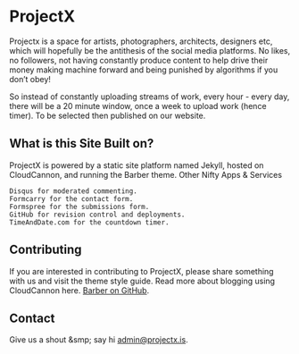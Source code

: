 # ProjectX

Projectx is a space for artists, photographers, architects, designers etc, which will hopefully be the antithesis of the social media platforms. No likes, no followers, not having constantly produce content to help drive their money making machine forward and being punished by algorithms if you don’t obey! 

So instead of constantly uploading streams of work, every hour - every day, there will be a 20 minute window, once a week to upload work (hence timer). To be selected then published on our website.

## What is this Site Built on?

ProjectX is powered by a static site platform named Jekyll, hosted on CloudCannon, and running the Barber theme.
Other Nifty Apps & Services

    Disqus for moderated commenting.
    Formcarry for the contact form.
    Formspree for the submissions form.
    GitHub for revision control and deployments.
    TimeAndDate.com for the countdown timer.

## Contributing

If you are interested in contributing to ProjectX, please share something with us and visit the theme style guide. Read more about blogging using CloudCannon here.
[Barber on GitHub](https://github.com/samesies/barber-jekyll).


## Contact
Give us a shout &smp; say hi <admin@projectx.is>.
